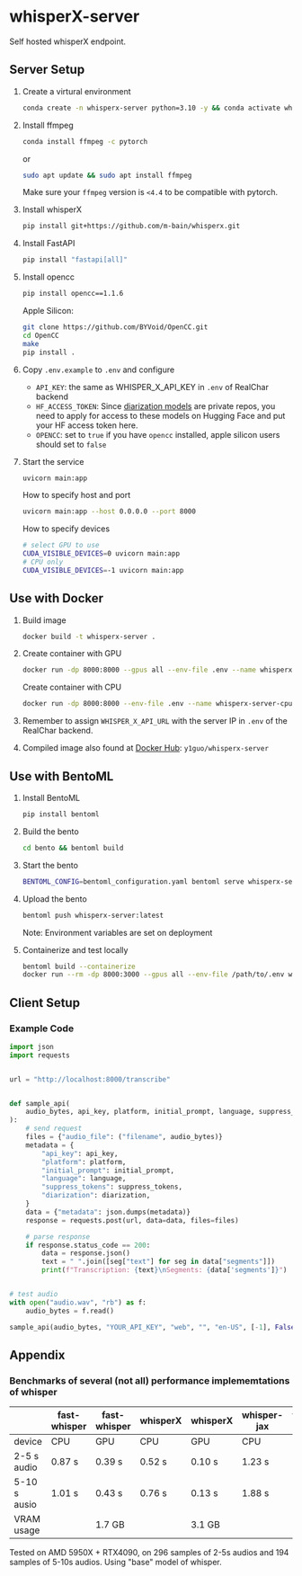 # whisperX-server
Self hosted whisperX endpoint.

## Server Setup

1. Create a virtural environment

    ```bash
    conda create -n whisperx-server python=3.10 -y && conda activate whisperx-server
    ```

1. Install ffmpeg

    ```bash
    conda install ffmpeg -c pytorch
    ```

    or

    ```bash
    sudo apt update && sudo apt install ffmpeg
    ```

    Make sure your `ffmpeg` version is `<4.4` to be compatible with pytorch.

1. Install whisperX

    ```bash
    pip install git+https://github.com/m-bain/whisperx.git
    ```

1. Install FastAPI

    ```bash
    pip install "fastapi[all]"
    ```

1. Install opencc

    ```bash
    pip install opencc==1.1.6
    ```
    Apple Silicon:
    ```sh
    git clone https://github.com/BYVoid/OpenCC.git
    cd OpenCC
    make
    pip install .
    ```

1.  Copy `.env.example` to `.env` and configure

    -   `API_KEY`: the same as WHISPER_X_API_KEY in `.env` of RealChar backend
    -   `HF_ACCESS_TOKEN`:  Since [diarization models](https://github.com/m-bain/whisperX#speaker-diarization) are private repos, you need to apply for access to these models on Hugging Face and put your HF access token here.
    -   `OPENCC`: set to `true` if you have `opencc` installed, apple silicon users should set to `false`

1. Start the service

    ```bash
    uvicorn main:app
    ```

    How to specify host and port

    ```bash
    uvicorn main:app --host 0.0.0.0 --port 8000
    ```

    How to specify devices

    ```bash
    # select GPU to use
    CUDA_VISIBLE_DEVICES=0 uvicorn main:app
    # CPU only
    CUDA_VISIBLE_DEVICES=-1 uvicorn main:app
    ```

## Use with Docker

1. Build image

    ```bash
    docker build -t whisperx-server .
    ```

1. Create container with GPU

    ```bash
    docker run -dp 8000:8000 --gpus all --env-file .env --name whisperx-server-gpu whisperx-server
    ```

    Create container with CPU

    ```bash
    docker run -dp 8000:8000 --env-file .env --name whisperx-server-cpu whisperx-server
    ```

1. Remember to assign `WHISPER_X_API_URL` with the server IP in `.env` of the RealChar backend.

1. Compiled image also found at [Docker Hub](https://hub.docker.com/repository/docker/y1guo/whisperx-server/general): `y1guo/whisperx-server`

## Use with BentoML

1.  Install BentoML

    ```bash
    pip install bentoml
    ```

1.  Build the bento

    ```bash
    cd bento && bentoml build
    ```

1.  Start the bento

    ```bash
    BENTOML_CONFIG=bentoml_configuration.yaml bentoml serve whisperx-server:latest
    ```

1.  Upload the bento

    ```bash
    bentoml push whisperx-server:latest
    ```

    Note: Environment variables are set on deployment

1.  Containerize and test locally

    ```bash
    bentoml build --containerize
    docker run --rm -dp 8000:3000 --gpus all --env-file /path/to/.env whisperx-server:xxxxxxxxxxx
    ```

## Client Setup

### Example Code

```python
import json
import requests


url = "http://localhost:8000/transcribe"


def sample_api(
    audio_bytes, api_key, platform, initial_prompt, language, suppress_tokens, diarization
):
    # send request
    files = {"audio_file": ("filename", audio_bytes)}
    metadata = {
        "api_key": api_key,
        "platform": platform,
        "initial_prompt": initial_prompt,
        "language": language,
        "suppress_tokens": suppress_tokens,
        "diarization": diarization,
    }
    data = {"metadata": json.dumps(metadata)}
    response = requests.post(url, data=data, files=files)

    # parse response
    if response.status_code == 200:
        data = response.json()
        text = " ".join([seg["text"] for seg in data["segments"]])
        print(f"Transcription: {text}\nSegments: {data['segments']}")


# test audio
with open("audio.wav", "rb") as f:
    audio_bytes = f.read()

sample_api(audio_bytes, "YOUR_API_KEY", "web", "", "en-US", [-1], False)
```

## Appendix

### Benchmarks of several (not all) performance implememtations of whisper

| | fast-whisper | fast-whisper | whisperX | whisperX | whisper-jax | whisper-jax |
| - | - | - | - | - | - | - |
| device | CPU | GPU | CPU | GPU | CPU | GPU |
| 2-5 s audio | 0.87 s | 0.39 s | 0.52 s | 0.10 s| 1.23 s | 0.14 s|
| 5-10 s ausio | 1.01 s | 0.43 s | 0.76 s | 0.13 s | 1.88 s | 0.14 s |
| VRAM usage | | 1.7 GB | | 3.1 GB | | 19.5 GB|

Tested on AMD 5950X + RTX4090, on 296 samples of 2-5s audios and 194 samples of 5-10s audios. Using "base" model of whisper.
